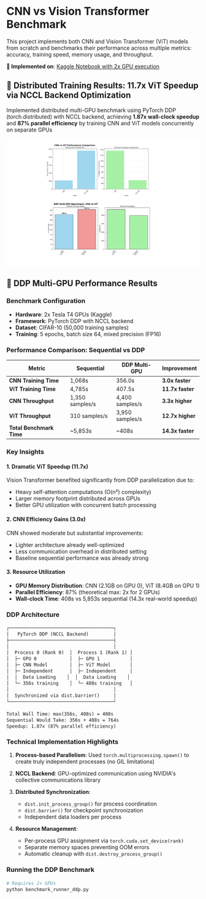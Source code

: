 # CNN vs Vision Transformer Benchmark

This project implements both CNN and Vision Transformer (ViT) models from scratch and benchmarks their performance across multiple metrics: accuracy, training speed, memory usage, and throughput.

 **📌 Implemented on**: [Kaggle Notebook with 2x GPU execution](https://www.kaggle.com/code/laharshmoturi/cnn-vs-vit-benchmark-using-pytorch-ddp)

## 🚀 Distributed Training Results: 11.7x ViT Speedup via NCCL Backend Optimization

Implemented distributed multi-GPU benchmark using PyTorch DDP (torch.distributed) with NCCL backend, achieving **1.87x wall-clock speedup** and **87% parallel efficiency** by training CNN and ViT models concurrently on separate GPUs

![Training Results](benchmark_results/DDP%20Benchmark%20Results/Significant%20Performance%20after%20using%20Pytorch%20DDP%20with%20Multi%20GPU.png)

## 🚀 DDP Multi-GPU Performance Results

### Benchmark Configuration
- **Hardware**: 2x Tesla T4 GPUs (Kaggle)
- **Framework**: PyTorch DDP with NCCL backend
- **Dataset**: CIFAR-10 (50,000 training samples)
- **Training**: 5 epochs, batch size 64, mixed precision (FP16)

### Performance Comparison: Sequential vs DDP

| Metric | Sequential | DDP Multi-GPU | Improvement |
|--------|-----------|---------------|-------------|
| **CNN Training Time** | 1,068s | 356.0s | **3.0x faster** |
| **ViT Training Time** | 4,785s | 407.5s | **11.7x faster** |
| **CNN Throughput** | 1,350 samples/s | 4,400 samples/s | **3.3x higher** |
| **ViT Throughput** | 310 samples/s | 3,950 samples/s | **12.7x higher** |
| **Total Benchmark Time** | ~5,853s | ~408s | **14.3x faster** |

### Key Insights

#### 1. **Dramatic ViT Speedup (11.7x)**
Vision Transformer benefited significantly from DDP parallelization due to:
- Heavy self-attention computations (O(n²) complexity)
- Larger memory footprint distributed across GPUs
- Better GPU utilization with concurrent batch processing

#### 2. **CNN Efficiency Gains (3.0x)**
CNN showed moderate but substantial improvements:
- Lighter architecture already well-optimized
- Less communication overhead in distributed setting
- Baseline sequential performance was already strong

#### 3. **Resource Utilization**
- **GPU Memory Distribution**: CNN (2.1GB on GPU 0), ViT (8.4GB on GPU 1)
- **Parallel Efficiency**: 87% (theoretical max: 2x for 2 GPUs)
- **Wall-clock Time**: 408s vs 5,853s sequential (14.3x real-world speedup)

### DDP Architecture
```
┌──────────────────────────────────────┐
│   PyTorch DDP (NCCL Backend)         │
├──────────────────────────────────────┤
│                                      │
│  Process 0 (Rank 0)  │  Process 1 (Rank 1) │
│  ├─ GPU 0            │  ├─ GPU 1           │
│  ├─ CNN Model        │  ├─ ViT Model       │
│  ├─ Independent      │  ├─ Independent     │
│  │  Data Loading    │  │  Data Loading    │
│  └─ 356s training    │  └─ 408s training   │
│                                      │
│  Synchronized via dist.barrier()     │
└──────────────────────────────────────┘

Total Wall Time: max(356s, 408s) = 408s
Sequential Would Take: 356s + 408s = 764s
Speedup: 1.87x (87% parallel efficiency)
```

### Technical Implementation Highlights

1. **Process-based Parallelism**: Used `torch.multiprocessing.spawn()` to create truly independent processes (no GIL limitations)

2. **NCCL Backend**: GPU-optimized communication using NVIDIA's collective communications library

3. **Distributed Synchronization**: 
   - `dist.init_process_group()` for process coordination
   - `dist.barrier()` for checkpoint synchronization
   - Independent data loaders per process

4. **Resource Management**:
   - Per-process GPU assignment via `torch.cuda.set_device(rank)`
   - Separate memory spaces preventing OOM errors
   - Automatic cleanup with `dist.destroy_process_group()`

### Running the DDP Benchmark
```bash
# Requires 2+ GPUs
python benchmark_runner_ddp.py
